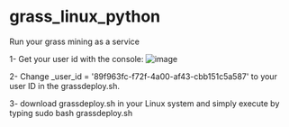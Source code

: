 # grass_linux_python
Run your grass mining as a service


1- Get your user id with the console:
![image](https://github.com/user-attachments/assets/0f260cbd-a5ce-4cf0-b5fd-87a10f972eed)

2- Change _user_id = '89f963fc-f72f-4a00-af43-cbb151c5a587' to your user ID in the grassdeploy.sh.

3- download grassdeploy.sh in your Linux system and simply execute by typing sudo bash grassdeploy.sh
